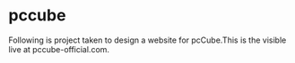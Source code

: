 # pccube
Following is project taken to design a website for pcCube.This is the visible live at pccube-official.com.

